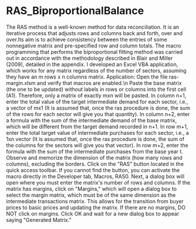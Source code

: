 # RAS_BiproportionalBalance
The RAS method is a well-known method for data reconciliation. It is an iterative process that adjusts rows and columns back and forth, over and over.Its aim is to achieve consistency between the entries of some nonnegative matrix and pre-specified row and column totals. 
The macro programming that performs the biproportional fitting method was carried out in accordance with the methodology described in Blair and Miller (2009), detailed in the appendix.
I developed an Excel VBA application, which works for any matrix regardless of the number of sectors, assuming they have an m rows x n columns matrix. 
Application:
Open the file ras-margin.xlsm and verify that macros are enabled.\n
Paste the base matrix (the one to be updated) without labels in rows or columns into the first cell (A1). Therefore, only a matrix of exactly mxn will be pasted.
In column n+1, enter the total value of the target intermediate demand for each sector, i.e., a vector of mx1 (It is assumed that, once the ras procedure is done, the sum of the rows for each sector will give you that quantity).
In column n+2, enter a formula with the sum of the intermediate demand of the base matrix, which will be different from the target demand recorded in n+1.
In row m+1, enter the total target value of intermediate purchases for each sector, i.e., a 1xn vector (It is assumed that, once the ras procedure is done, the sum of the columns for the sectors will give you that vector).
In row m+2, enter the formula with the sum of the intermediate purchases from the base year t.
Observe and memorize the dimension of the matrix (how many rows and columns), excluding the borders.
Click on the "RAS" button located in the quick access toolbar. If you cannot find the button, you can activate the macro directly in the Developer tab, Macros, RAS0.
Next, a dialog box will open where you must enter the matrix's number of rows and columns.
If the matrix has margins, click on "Margins," which will open a dialog box to select the margin matrix, which must be of the same dimension as the intermediate transactions matrix. This allows for the transition from buyer prices to basic prices and updating the matrix.
If there are no margins, DO NOT click on margins.
Click OK and wait for a new dialog box to appear saying "Generated Matrix."
